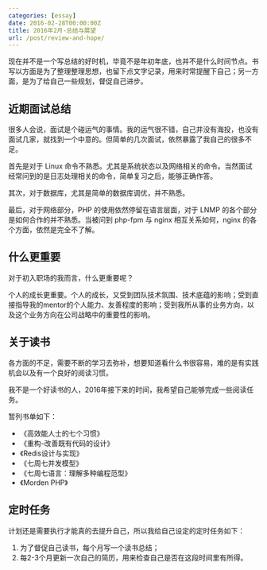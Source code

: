 ```yaml
---
categories: [essay]
date: 2016-02-28T00:00:00Z
title: 2016年2月-总结与展望
url: /post/review-and-hope/
---
```


现在并不是一个写总结的好时机，毕竟不是年初年底，也并不是什么时间节点。书写以方面是为了整理整理思想，也留下点文字记录，用来时常提醒下自己；另一方面，是为了给自己一些规划，督促自己进步。

## 近期面试总结

很多人会说，面试是个碰运气的事情。我的运气很不错，自己并没有海投，也没有面试几家，就找到一个中意的。但简单的几次面试，依然暴露了我自己的很多不足。

首先是对于 Linux 命令不熟悉。尤其是系统状态以及网络相关的命令。当然面试经常问到的是日志处理相关的命令，简单复习之后，能够正确作答。

其次，对于数据库，尤其是简单的数据库调优，并不熟悉。

最后，对于网络部分，PHP 的使用依然停留在语言层面，对于 LNMP 的各个部分是如何合作的并不熟悉。当被问到 php-fpm 与 nginx 相互关系如何，nginx 的各个方面，依然是完全不了解。

## 什么更重要

对于初入职场的我而言，什么更重要呢？

个人的成长更重要。个人的成长，又受到团队技术氛围、技术底蕴的影响；受到直接指导我的mentor的个人能力、友善程度的影响；受到我所从事的业务方向，以及这个业务方向在公司战略中的重要性的影响。

## 关于读书

各方面的不足，需要不断的学习去弥补，想要知道看什么书很容易，难的是有实践机会以及有一个良好的阅读习惯。

我不是一个好读书的人，2016年接下来的时间，我希望自己能够完成一些阅读任务。

暂列书单如下：

* 《高效能人士的七个习惯》
* 《重构-改善既有代码的设计》
* 《Redis设计与实现》
* 《七周七并发模型》
* 《七周七语言：理解多种编程范型》
* 《Morden PHP》

## 定时任务

计划还是需要执行才能真的去提升自己，所以我给自己设定的定时任务如下：

1. 为了督促自己读书，每个月写一个读书总结；
2. 每2-3个月更新一次自己的简历，用来检查自己是否在这段时间里有所得。
